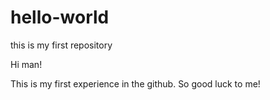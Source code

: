 # hello-world
this is my first repository

Hi man!
 
This is my first experience in the github. So good luck to me!
